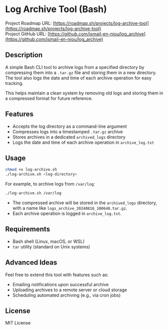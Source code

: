 # Log Archive Tool (Bash)

Project Roadmap URL: [https://roadmap.sh/projects/log-archive-tool](https://roadmap.sh/projects/log-archive-tool)  
Project GitHub URL: [https://github.com/ismail-en-niou/log_archive](https://github.com/ismail-en-niou/log_archive)

## Description

A simple Bash CLI tool to archive logs from a specified directory by compressing them into a `.tar.gz` file and storing them in a new directory. The tool also logs the date and time of each archive operation for easy tracking.

This helps maintain a clean system by removing old logs and storing them in a compressed format for future reference.

## Features

- Accepts the log directory as a command-line argument
- Compresses logs into a timestamped `.tar.gz` archive
- Stores archives in a dedicated `archived_logs` directory
- Logs the date and time of each archive operation in `archive_log.txt`

## Usage

```bash
chmod +x log-archive.sh
./log-archive.sh <log-directory>
```

For example, to archive logs from `/var/log`:

```bash
./log-archive.sh /var/log
```

- The compressed archive will be stored in the `archived_logs` directory, with a name like `logs_archive_20240816_100648.tar.gz`.
- Each archive operation is logged in `archive_log.txt`.

## Requirements

- Bash shell (Linux, macOS, or WSL)
- `tar` utility (standard on Unix systems)

## Advanced Ideas

Feel free to extend this tool with features such as:
- Emailing notifications upon successful archive
- Uploading archives to a remote server or cloud storage
- Scheduling automated archiving (e.g., via cron jobs)

## License

MIT License

